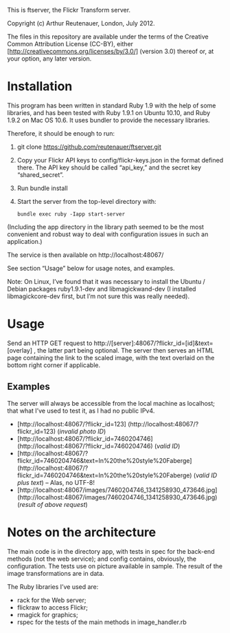 This is ftserver, the Flickr Transform server.

Copyright (c) Arthur Reutenauer, London, July 2012.

The files in this repository are available under the terms of the
Creative Common Attribution License (CC-BY), either
[http://creativecommons.org/licenses/by/3.0/] (version 3.0) thereof or,
at your option, any later version.

Installation
===========

This program has been written in standard Ruby 1.9 with the help of some
libraries, and has been tested with Ruby 1.9.1 on Ubuntu 10.10, and Ruby
1.9.2 on Mac OS 10.6.  It uses bundler to provide the necessary
libraries.

Therefore, it should be enough to run:

1. git clone https://github.com/reutenauer/ftserver.git
2. Copy your Flickr API keys to config/flickr-keys.json in the format defined there.
   The API key should be called “api_key,” and the secret key “shared_secret”.
3. Run bundle install
4. Start the server from the top-level directory with:

       bundle exec ruby -Iapp start-server

(Including the app directory in the library path seemed to be the most
convenient and robust way to deal with configuration issues in such an
application.)

The service is then available on http://localhost:48067/

See section “Usage” below for usage notes, and examples.

Note: On Linux, I’ve found that it was necessary to install the Ubuntu /
Debian packages ruby1.9.1-dev and libmagickwand-dev (I installed
libmagickcore-dev first, but I’m not sure this was really needed).

Usage
=====

Send an HTTP GET request to http://[server]:48067/?flickr_id=[id]&text=[overlay] ,
the latter part being optional.  The server then serves an HTML page
containing the link to the scaled image, with the text overlaid on the
bottom right corner if applicable.

Examples
-------

The server will always be accessible from the local machine as
localhost; that what I’ve used to test it, as I had no public IPv4.

- [http://localhost:48067/?flickr_id=123] (http://localhost:48067/?flickr_id=123) (*invalid photo ID*)
- [http://localhost:48067/?flickr_id=7460204746] (http://localhost:48067/?flickr_id=7460204746) (*valid ID*)
- [http://localhost:48067/?flickr_id=7460204746&text=In%20the%20style%20Faberge] (http://localhost:48067/?flickr_id=7460204746&text=In%20the%20style%20Faberge) (*valid ID plus text*) – Alas, no UTF-8!
- [http://localhost:48067/images/7460204746_1341258930_473646.jpg] (http://localhost:48067/images/7460204746_1341258930_473646.jpg) (*result of above request*)

Notes on the architecture
=========================

The main code is in the directory app, with tests in spec for the
back-end methods (not the web service); and config contains, obviously,
the configuration.  The tests use on picture available in sample.  The
result of the image transformations are in data.

The Ruby libraries I’ve used are:

- rack for the Web server;
- flickraw to access Flickr;
- rmagick for graphics;
- rspec for the tests of the main methods in image_handler.rb
